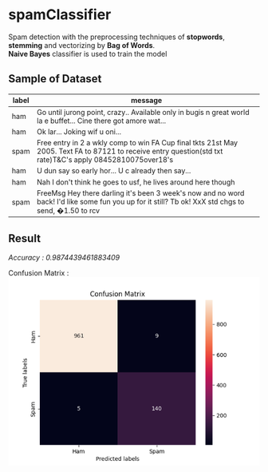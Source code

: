 # spamClassifier

Spam detection with the preprocessing techniques of **stopwords**, **stemming** and vectorizing by **Bag of Words**.  
**Naive Bayes** classifier is used to train the model  

## Sample of Dataset
| label  | message |
| ------------- | ------------- |
ham	|Go until jurong point, crazy.. Available only in bugis n great world la e buffet... Cine there got amore wat...		|	
ham	|Ok lar... Joking wif u oni...			|
spam|	Free entry in 2 a wkly comp to win FA Cup final tkts 21st May 2005. Text FA to 87121 to receive entry question(std txt rate)T&C's apply 08452810075over18's		|	
ham	|U dun say so early hor... U c already then say...			|
ham	|Nah I don't think he goes to usf, he lives around here though			|
spam	|FreeMsg Hey there darling it's been 3 week's now and no word back! I'd like some fun you up for it still? Tb ok! XxX std chgs to send, �1.50 to rcv|

## Result
_Accuracy : 0.9874439461883409_  

Confusion Matrix :  
![Screenshot](Resources/cm.png)
